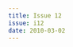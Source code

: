 ```yaml
---
title: Issue 12
issue: i12
date: 2010-03-02 
---
```


<!-- An editorial preface to the Issue may go here in Markdown format. -->